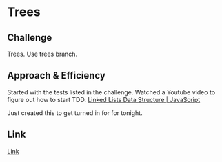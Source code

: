 # Trees

## Challenge

Trees. Use trees branch.

## Approach & Efficiency

Started with the tests listed in the challenge. Watched a Youtube video to figure out how to start TDD. [Linked Lists Data Structure | JavaScript](https://www.youtube.com/watch?v=ZBdE8DElQQU)

Just created this to get turned in for for tonight.

## Link

[Link](https://github.com/vbchomp/data-structures-and-algorithms/tree/main/javascript/trees)
